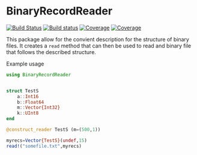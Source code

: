 # BinaryRecordReader

[![Build Status](https://travis-ci.com/Optomatica/BinaryRecordReader.jl.svg?branch=master)](https://travis-ci.com/Optomatica/BinaryRecordReader.jl)
[![Build status](https://ci.appveyor.com/api/projects/status/fhpn75k3r67ow3ke/branch/master?svg=true)](https://ci.appveyor.com/project/mbeltagy/binaryrecordreader-jl/branch/master)
[![Coverage](https://codecov.io/gh/mbeltagy/BinaryRecordReader.jl/branch/master/graph/badge.svg)](https://codecov.io/gh/mbeltagy/BinaryRecordReader.jl)
[![Coverage](https://coveralls.io/repos/github/mbeltagy/BinaryRecordReader.jl/badge.svg?branch=master)](https://coveralls.io/github/mbeltagy/BinaryRecordReader.jl?branch=master)

This package allow for the convient description for the structure of binary files. It creates a `read` method that can then be used to read and binary file that follows the described structure. 

Example usage 
```julia
using BinaryRecordReader


struct TestS
    a::Int16
    b::Float64
    m::Vector{Int32}
    k::UInt8 
end

@construct_reader TestS (m=(500,1)) 

myrecs=Vector{TestS}(undef,15)
read!("somefile.txt",myrecs)
```
